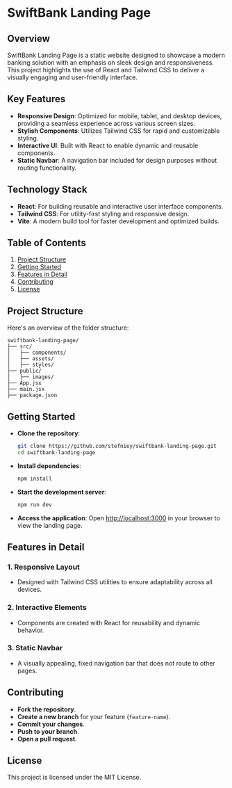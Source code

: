 # SwiftBank Landing Page

## Overview
SwiftBank Landing Page is a static website designed to showcase a modern banking solution with an emphasis on sleek design and responsiveness. This project highlights the use of React and Tailwind CSS to deliver a visually engaging and user-friendly interface.

## Key Features
- **Responsive Design**: Optimized for mobile, tablet, and desktop devices, providing a seamless experience across various screen sizes.
- **Stylish Components**: Utilizes Tailwind CSS for rapid and customizable styling.
- **Interactive UI**: Built with React to enable dynamic and reusable components.
- **Static Navbar**: A navigation bar included for design purposes without routing functionality.

## Technology Stack
- **React**: For building reusable and interactive user interface components.
- **Tailwind CSS**: For utility-first styling and responsive design.
- **Vite**: A modern build tool for faster development and optimized builds.

## Table of Contents
1. [Project Structure](#project-structure)
2. [Getting Started](#getting-started)
3. [Features in Detail](#features-in-detail)
4. [Contributing](#contributing)
5. [License](#license)

## Project Structure
Here's an overview of the folder structure:
```
swiftbank-landing-page/
├── src/
│   ├── components/
│   ├── assets/
│   ├── styles/
├── public/
│   ├── images/
├── App.jsx
├── main.jsx
├── package.json
```

## Getting Started

- **Clone the repository**:
  ```bash
  git clone https://github.com/stefniey/swiftbank-landing-page.git
  cd swiftbank-landing-page
  ```

- **Install dependencies**:
  ```bash
  npm install
  ```

- **Start the development server**:
  ```bash
  npm run dev
  ```

- **Access the application**: Open [http://localhost:3000](http://localhost:3000) in your browser to view the landing page.

## Features in Detail
### 1. Responsive Layout
- Designed with Tailwind CSS utilities to ensure adaptability across all devices.

### 2. Interactive Elements
- Components are created with React for reusability and dynamic behavior.

### 3. Static Navbar
- A visually appealing, fixed navigation bar that does not route to other pages.

## Contributing
- **Fork the repository**.
- **Create a new branch** for your feature (`feature-name`).
- **Commit your changes**.
- **Push to your branch**.
- **Open a pull request**.

## License
This project is licensed under the MIT License.

